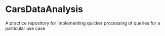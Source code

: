 # CarsDataAnalysis
A practice repository for implementing quicker processing of queries for a particular use case

